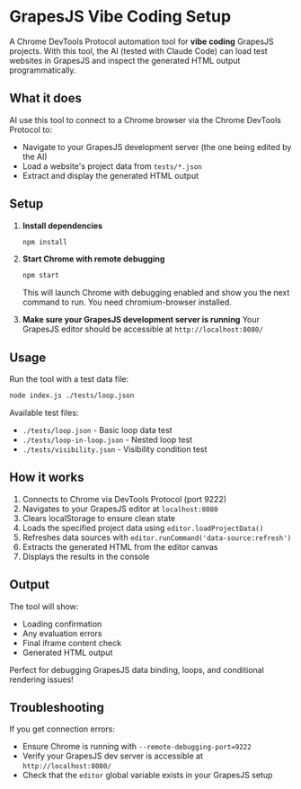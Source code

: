 # GrapesJS Vibe Coding Setup

A Chrome DevTools Protocol automation tool for **vibe coding** GrapesJS projects. With this tool, the AI (tested with Claude Code) can load test websites in GrapesJS and inspect the generated HTML output programmatically.

## What it does

AI use this tool to connect to a Chrome browser via the Chrome DevTools Protocol to:

- Navigate to your GrapesJS development server (the one being edited by the AI)
- Load a website's project data from `tests/*.json`
- Extract and display the generated HTML output

## Setup

1. **Install dependencies**
   ```bash
   npm install
   ```

2. **Start Chrome with remote debugging**
   ```bash
   npm start
   ```
   This will launch Chrome with debugging enabled and show you the next command to run. You need chromium-browser installed.

3. **Make sure your GrapesJS development server is running**
   Your GrapesJS editor should be accessible at `http://localhost:8080/`

## Usage

Run the tool with a test data file:

```bash
node index.js ./tests/loop.json
```

Available test files:
- `./tests/loop.json` - Basic loop data test
- `./tests/loop-in-loop.json` - Nested loop test
- `./tests/visibility.json` - Visibility condition test

## How it works

1. Connects to Chrome via DevTools Protocol (port 9222)
2. Navigates to your GrapesJS editor at `localhost:8080`
3. Clears localStorage to ensure clean state
4. Loads the specified project data using `editor.loadProjectData()`
5. Refreshes data sources with `editor.runCommand('data-source:refresh')`
6. Extracts the generated HTML from the editor canvas
7. Displays the results in the console

## Output

The tool will show:
- Loading confirmation
- Any evaluation errors
- Final iframe content check
- Generated HTML output

Perfect for debugging GrapesJS data binding, loops, and conditional rendering issues!

## Troubleshooting

If you get connection errors:
- Ensure Chrome is running with `--remote-debugging-port=9222`
- Verify your GrapesJS dev server is accessible at `http://localhost:8080/`
- Check that the `editor` global variable exists in your GrapesJS setup
